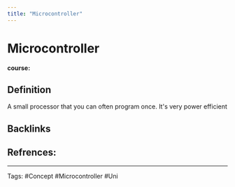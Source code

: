 ```yaml
---
title: "Microcontroller"
---
```


# Microcontroller
**course:**
## Definition
A small processor that you can often program once. It's very power efficient 
## Backlinks

## Refrences:

---
Tags: #Concept #Microcontroller #Uni 